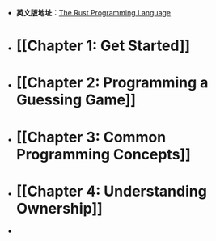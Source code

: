 - **英文版地址：**[The Rust Programming Language](https://doc.rust-lang.org/book/)
- # [[Chapter 1: Get Started]]
- # [[Chapter 2: Programming a Guessing Game]]
- # [[Chapter 3: Common Programming Concepts]]
- # [[Chapter 4: Understanding Ownership]]
-